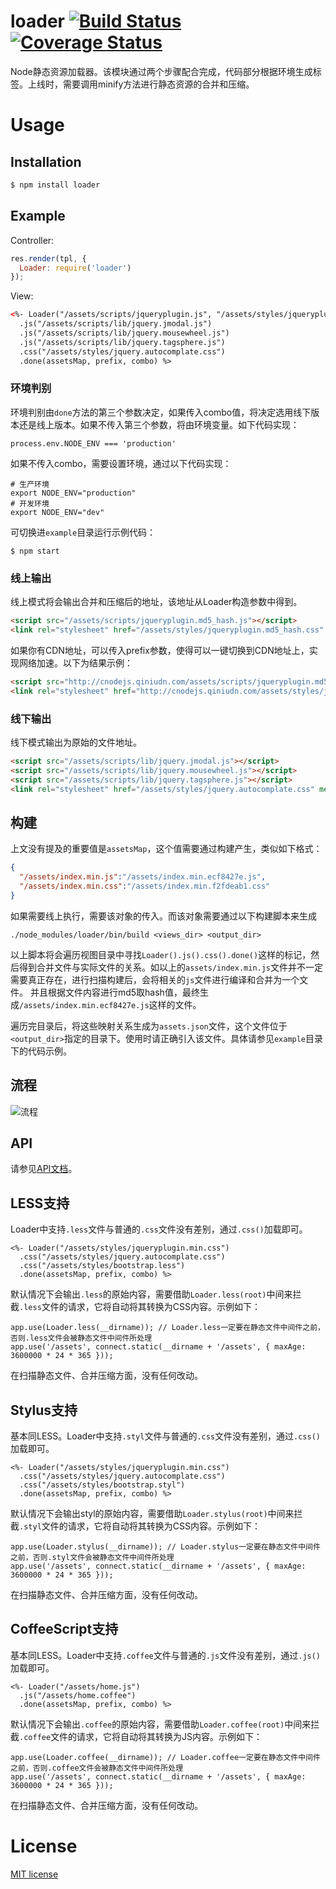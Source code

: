 loader [![Build Status](https://secure.travis-ci.org/JacksonTian/loader.png?branch=master)](http://travis-ci.org/JacksonTian/loader) [![Coverage Status](https://coveralls.io/repos/JacksonTian/loader/badge.png)](https://coveralls.io/r/JacksonTian/loader)
==========================

Node静态资源加载器。该模块通过两个步骤配合完成，代码部分根据环境生成标签。上线时，需要调用minify方法进行静态资源的合并和压缩。

# Usage
## Installation

```bash
$ npm install loader
```

## Example
Controller:

```js
res.render(tpl, {
  Loader: require('loader')
});
```
View:
```html
<%- Loader("/assets/scripts/jqueryplugin.js", "/assets/styles/jqueryplugin.css")
  .js("/assets/scripts/lib/jquery.jmodal.js")
  .js("/assets/scripts/lib/jquery.mousewheel.js")
  .js("/assets/scripts/lib/jquery.tagsphere.js")
  .css("/assets/styles/jquery.autocomplate.css")
  .done(assetsMap, prefix, combo) %>
```

### 环境判别
环境判别由`done`方法的第三个参数决定，如果传入combo值，将决定选用线下版本还是线上版本。如果不传入第三个参数，将由环境变量。如下代码实现：

```
process.env.NODE_ENV === 'production'
```
如果不传入combo，需要设置环境，通过以下代码实现：

```
# 生产环境
export NODE_ENV="production"
# 开发环境
export NODE_ENV="dev"
```
可切换进`example`目录运行示例代码：

```
$ npm start
```

### 线上输出
线上模式将会输出合并和压缩后的地址，该地址从Loader构造参数中得到。

```html
<script src="/assets/scripts/jqueryplugin.md5_hash.js"></script>
<link rel="stylesheet" href="/assets/styles/jqueryplugin.md5_hash.css" media="all" />
```

如果你有CDN地址，可以传入prefix参数，使得可以一键切换到CDN地址上，实现网络加速。以下为结果示例：

```html
<script src="http://cnodejs.qiniudn.com/assets/scripts/jqueryplugin.md5_hash.js"></script>
<link rel="stylesheet" href="http://cnodejs.qiniudn.com/assets/styles/jqueryplugin.css" media="all" />
```

### 线下输出
线下模式输出为原始的文件地址。

```html
<script src="/assets/scripts/lib/jquery.jmodal.js"></script>
<script src="/assets/scripts/lib/jquery.mousewheel.js"></script>
<script src="/assets/scripts/lib/jquery.tagsphere.js"></script>
<link rel="stylesheet" href="/assets/styles/jquery.autocomplate.css" media="all" />
```

## 构建
上文没有提及的重要值是`assetsMap`，这个值需要通过构建产生，类似如下格式：

```json
{
  "/assets/index.min.js":"/assets/index.min.ecf8427e.js",
  "/assets/index.min.css":"/assets/index.min.f2fdeab1.css"
}
```

如果需要线上执行，需要该对象的传入。而该对象需要通过以下构建脚本来生成

```
./node_modules/loader/bin/build <views_dir> <output_dir>
```

以上脚本将会遍历视图目录中寻找`Loader().js().css().done()`这样的标记，然后得到合并文件与实际文件的关系。如以上的`assets/index.min.js`文件并不一定需要真正存在，进行扫描构建后，会将相关的`js`文件进行编译和合并为一个文件。
并且根据文件内容进行md5取hash值，最终生成`/assets/index.min.ecf8427e.js`这样的文件。

遍历完目录后，将这些映射关系生成为`assets.json`文件，这个文件位于`<output_dir>`指定的目录下。使用时请正确引入该文件。具体请参见`example`目录下的代码示例。

## 流程
![流程](./figures/flow.png)

## API
请参见[API文档](http://doxmate.cool/JacksonTian/loader/api.html)。

## LESS支持
Loader中支持`.less`文件与普通的`.css`文件没有差别，通过`.css()`加载即可。

```
<%- Loader("/assets/styles/jqueryplugin.min.css")
  .css("/assets/styles/jquery.autocomplate.css")
  .css("/assets/styles/bootstrap.less")
  .done(assetsMap, prefix, combo) %>
```

默认情况下会输出`.less`的原始内容，需要借助`Loader.less(root)`中间来拦截`.less`文件的请求，它将自动将其转换为CSS内容。示例如下：

```
app.use(Loader.less(__dirname)); // Loader.less一定要在静态文件中间件之前，否则.less文件会被静态文件中间件所处理
app.use('/assets', connect.static(__dirname + '/assets', { maxAge: 3600000 * 24 * 365 }));
```

在扫描静态文件、合并压缩方面，没有任何改动。

## Stylus支持
基本同LESS。Loader中支持`.styl`文件与普通的`.css`文件没有差别，通过`.css()`加载即可。

```
<%- Loader("/assets/styles/jqueryplugin.min.css")
  .css("/assets/styles/jquery.autocomplate.css")
  .css("/assets/styles/bootstrap.styl")
  .done(assetsMap, prefix, combo) %>
```

默认情况下会输出styl的原始内容，需要借助`Loader.stylus(root)`中间来拦截`.styl`文件的请求，它将自动将其转换为CSS内容。示例如下：

```
app.use(Loader.stylus(__dirname)); // Loader.stylus一定要在静态文件中间件之前，否则.styl文件会被静态文件中间件所处理
app.use('/assets', connect.static(__dirname + '/assets', { maxAge: 3600000 * 24 * 365 }));
```

在扫描静态文件、合并压缩方面，没有任何改动。

## CoffeeScript支持
基本同LESS。Loader中支持`.coffee`文件与普通的`.js`文件没有差别，通过`.js()`加载即可。

```
<%- Loader("/assets/home.js")
  .js("/assets/home.coffee")
  .done(assetsMap, prefix, combo) %>
```

默认情况下会输出`.coffee`的原始内容，需要借助`Loader.coffee(root)`中间来拦截`.coffee`文件的请求，它将自动将其转换为JS内容。示例如下：

```
app.use(Loader.coffee(__dirname)); // Loader.coffee一定要在静态文件中间件之前，否则.coffee文件会被静态文件中间件所处理
app.use('/assets', connect.static(__dirname + '/assets', { maxAge: 3600000 * 24 * 365 }));
```

在扫描静态文件、合并压缩方面，没有任何改动。

# License
[MIT license](https://github.com/JacksonTian/loader/blob/master/MIT-License)

